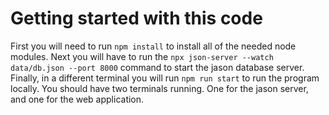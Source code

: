# Getting started with this code
First you will need to run `npm install` to install all of the needed node modules.
Next you will have to run the `npx json-server --watch data/db.json --port 8000` command to start the jason database server.
Finally, in a different terminal you will run `npm run start` to run the program locally.
You should have two terminals running. One for the jason server, and one for the web application.
